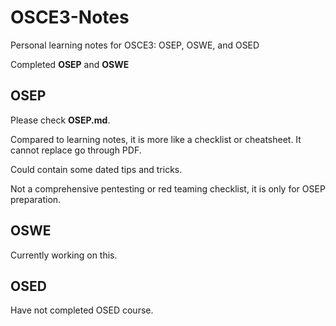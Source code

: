# OSCE3-Notes
Personal learning notes for OSCE3: OSEP, OSWE, and OSED

Completed **OSEP** and **OSWE**

## OSEP
Please check **OSEP.md**.   

Compared to learning notes, it is more like a checklist or cheatsheet. It cannot replace go through PDF.

Could contain some dated tips and tricks.

Not a comprehensive pentesting or red teaming checklist, it is only for OSEP preparation.

## OSWE
Currently working on this.


## OSED
Have not completed OSED course.
